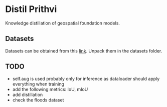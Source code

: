 # Distil Prithvi

Knowledge distillation of geospatial foundation models.

## Datasets
Datasets can be obtained from this [link](https://drive.google.com/drive/folders/1-NI4_f1PgrEaV58hINTJXlvWAyXiOOzY?usp=drive_link). Unpack them in the datasets folder.

## TODO
* self.aug is used probably only for inference as dataloader should apply everything when training
* add the following metrics: IoU, mIoU
* add distillation
* check the floods dataset